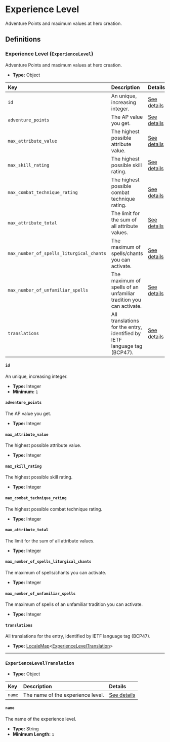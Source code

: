 # Experience Level

Adventure Points and maximum values at hero creation.

## Definitions

### <a name="ExperienceLevel"></a> Experience Level (`ExperienceLevel`)

Adventure Points and maximum values at hero creation.

- **Type:** Object

Key | Description | Details
:-- | :-- | :--
`id` | An unique, increasing integer. | <a href="#ExperienceLevel/id">See details</a>
`adventure_points` | The AP value you get. | <a href="#ExperienceLevel/adventure_points">See details</a>
`max_attribute_value` | The highest possible attribute value. | <a href="#ExperienceLevel/max_attribute_value">See details</a>
`max_skill_rating` | The highest possible skill rating. | <a href="#ExperienceLevel/max_skill_rating">See details</a>
`max_combat_technique_rating` | The highest possible combat technique rating. | <a href="#ExperienceLevel/max_combat_technique_rating">See details</a>
`max_attribute_total` | The limit for the sum of all attribute values. | <a href="#ExperienceLevel/max_attribute_total">See details</a>
`max_number_of_spells_liturgical_chants` | The maximum of spells/chants you can activate. | <a href="#ExperienceLevel/max_number_of_spells_liturgical_chants">See details</a>
`max_number_of_unfamiliar_spells` | The maximum of spells of an unfamiliar tradition you can activate. | <a href="#ExperienceLevel/max_number_of_unfamiliar_spells">See details</a>
`translations` | All translations for the entry, identified by IETF language tag (BCP47). | <a href="#ExperienceLevel/translations">See details</a>

#### <a name="ExperienceLevel/id"></a> `id`

An unique, increasing integer.

- **Type:** Integer
- **Minimum:** `1`

#### <a name="ExperienceLevel/adventure_points"></a> `adventure_points`

The AP value you get.

- **Type:** Integer

#### <a name="ExperienceLevel/max_attribute_value"></a> `max_attribute_value`

The highest possible attribute value.

- **Type:** Integer

#### <a name="ExperienceLevel/max_skill_rating"></a> `max_skill_rating`

The highest possible skill rating.

- **Type:** Integer

#### <a name="ExperienceLevel/max_combat_technique_rating"></a> `max_combat_technique_rating`

The highest possible combat technique rating.

- **Type:** Integer

#### <a name="ExperienceLevel/max_attribute_total"></a> `max_attribute_total`

The limit for the sum of all attribute values.

- **Type:** Integer

#### <a name="ExperienceLevel/max_number_of_spells_liturgical_chants"></a> `max_number_of_spells_liturgical_chants`

The maximum of spells/chants you can activate.

- **Type:** Integer

#### <a name="ExperienceLevel/max_number_of_unfamiliar_spells"></a> `max_number_of_unfamiliar_spells`

The maximum of spells of an unfamiliar tradition you can activate.

- **Type:** Integer

#### <a name="ExperienceLevel/translations"></a> `translations`

All translations for the entry, identified by IETF language tag (BCP47).

- **Type:** <a href="./_LocaleMap.md#LocaleMap">LocaleMap</a>&lt;<a href="#ExperienceLevelTranslation">ExperienceLevelTranslation</a>&gt;

---

### <a name="ExperienceLevelTranslation"></a> `ExperienceLevelTranslation`

- **Type:** Object

Key | Description | Details
:-- | :-- | :--
`name` | The name of the experience level. | <a href="#ExperienceLevelTranslation/name">See details</a>

#### <a name="ExperienceLevelTranslation/name"></a> `name`

The name of the experience level.

- **Type:** String
- **Minimum Length:** `1`
